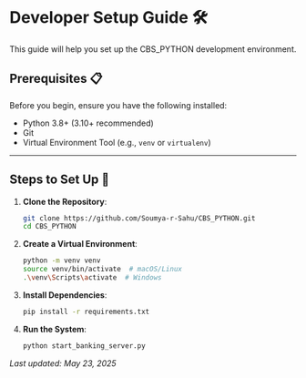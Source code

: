 # Developer Setup Guide 🛠️

This guide will help you set up the CBS_PYTHON development environment.

## Prerequisites 📋

Before you begin, ensure you have the following installed:

- Python 3.8+ (3.10+ recommended)
- Git
- Virtual Environment Tool (e.g., `venv` or `virtualenv`)

---

## Steps to Set Up 🚀

1. **Clone the Repository**:
   ```bash
   git clone https://github.com/Soumya-r-Sahu/CBS_PYTHON.git
   cd CBS_PYTHON
   ```

2. **Create a Virtual Environment**:
   ```bash
   python -m venv venv
   source venv/bin/activate  # macOS/Linux
   .\venv\Scripts\activate  # Windows
   ```

3. **Install Dependencies**:
   ```bash
   pip install -r requirements.txt
   ```

4. **Run the System**:
   ```bash
   python start_banking_server.py
   ```

_Last updated: May 23, 2025_
